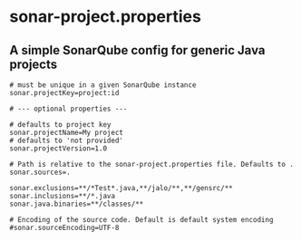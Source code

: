 # sonar-project.properties
## A simple SonarQube config for generic Java projects   
```
# must be unique in a given SonarQube instance
sonar.projectKey=project:id

# --- optional properties ---

# defaults to project key
sonar.projectName=My project
# defaults to 'not provided'
sonar.projectVersion=1.0
 
# Path is relative to the sonar-project.properties file. Defaults to .
sonar.sources=.

sonar.exclusions=**/*Test*.java,**/jalo/**,**/gensrc/**
sonar.inclusions=**/*.java
sonar.java.binaries=**/classes/**

# Encoding of the source code. Default is default system encoding
#sonar.sourceEncoding=UTF-8
```

